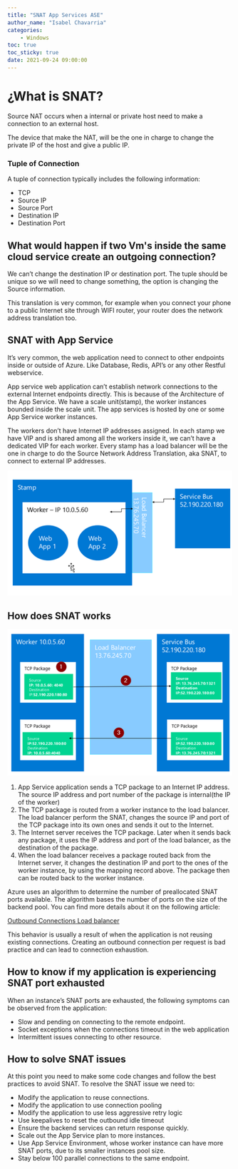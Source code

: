 ```yaml
---
title: "SNAT App Services ASE"
author_name: "Isabel Chavarria"
categories:
    - Windows 
toc: true
toc_sticky: true
date: 2021-09-24 09:00:00
---
```


# ¿What is SNAT? 

Source NAT occurs when a internal or private host need to make a connection to an external host.  

The device that make the NAT, will be the one in charge to change the private IP of the host and give a public IP.

### Tuple of Connection

A tuple of connection typically includes the following information:

- TCP
- Source IP
- Source Port
- Destination IP
- Destination Port

## What would happen if two Vm's inside the same cloud service create an outgoing connection? 

We can’t change the destination IP or destination port. The tuple should be unique so we will need to change something, the option is changing the Source information. 

This translation is very common, for example when you connect your phone to a public Internet site through WIFI router, your router does the network address translation too.

## SNAT with App Service 

It’s very common, the  web application need to connect to other endpoints inside or outside of Azure. Like Database, Redis, API’s or any other Restful webservice. 

App service web application can’t establish network connections to the external Internet endpoints directly.
This is because of the Architecture  of the App Service. We have a scale unit(stamp), the worker instances bounded inside the scale unit. The app services is hosted by one or some App Service worker instances. 

The workers don’t have Internet IP addresses assigned. In each stamp we have VIP and is shared among all the workers inside it, we can’t have a dedicated VIP for each worker. Every stamp has a load balancer will be the one in charge to do the Source Network Address Translation, aka SNAT, to connect to external IP addresses.


![flow](/media/2021/SNAT/01.png)

## How does SNAT works

![flow](/media/2021/SNAT/02.png)

1.  App Service application sends a TCP package to an Internet IP address. The source IP address and port number of the package is internal(the IP of the worker)
2.  The TCP package is routed from a worker instance to the load balancer. The load balancer perform the SNAT, changes the source IP and port of the TCP package into its own ones and sends it out to the Internet.
3.  The Internet server receives the TCP package. Later when it sends back any package, it uses the IP address and port of the load balancer, as the destination of the package.
4.  When the load balancer receives a package routed back from the Internet server, it changes the destination IP and port to the ones of the worker instance, by using the mapping record above. The package then can be routed back to the worker instance.

Azure uses an algorithm to determine the number of preallocated SNAT ports available. The algorithm bases the number of ports on the size of the backend pool. You can find more details about it on the following article: 

[Outbound Connections Load balancer](https://docs.microsoft.com/en-us/azure/load-balancer/load-balancer-outbound-connections#preallocatedports)

This behavior is usually a result of when the application is not reusing existing connections. Creating an outbound connection per request is bad practice and can lead to connection exhaustion.


## How to know if my application is experiencing SNAT port exhausted

When an instance’s SNAT ports are exhausted, the following symptoms can be observed from the application:
-  Slow and pending on connecting to the remote endpoint.
-   Socket exceptions when the connections timeout in the web application
-   Intermittent issues connecting to other resource.

## How to solve SNAT issues

At this point you need to make some code changes and follow the best practices to avoid SNAT. To resolve the SNAT issue we need to:

- Modify the application to reuse connections.
-   Modify the application to use connection pooling
-   Modify the application to use less aggressive retry logic
-   Use keepalives to reset the outbound idle timeout
-   Ensure the backend services can return response quickly.
-   Scale out the App Service plan to more instances.
-   Use App Service Environment, whose worker instance can have more SNAT ports, due to its smaller instances pool size.
-   Stay below 100 parallel connections to the same endpoint. 



  

